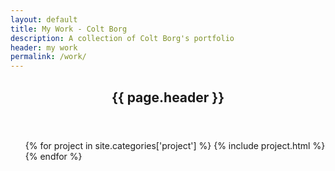 ```yaml
---
layout: default
title: My Work - Colt Borg
description: A collection of Colt Borg's portfolio
header: my work
permalink: /work/
---
```


<section class="all-work wrap clearfix">
  <header class="post-header">
    <h1>{{ page.header }}</h1>
  </header>

  <ul class="project-list">
    {% for project in site.categories['project'] %}
      {% include project.html %}
    {% endfor %}
  </ul>
</section>
